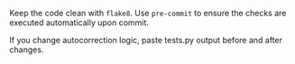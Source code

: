 Keep the code clean with `flake8`. Use `pre-commit` to ensure the checks are executed automatically upon commit.

If you change autocorrection logic, paste tests.py output before and after changes.
